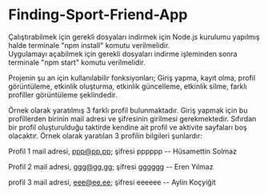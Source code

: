 # Finding-Sport-Friend-App
Çalıştırabilmek için gerekli dosyaları indirmek için Node.js kurulumu yapılmış halde terminale "npm install" komutu verilmelidir.  
Uygulamayı açabilmek için gerekli dosyaları indirme işleminden sonra terminale "npm start" komutu verilmelidir.

Projenin şu an için kullanılabilir fonksiyonları; Giriş yapma, kayıt olma, profil görüntüleme, etkinlik oluşturma, etkinlik güncelleme, etkinlik silme, farklı profiller görüntüleme şeklindedir.

Örnek olarak yaratılmış 3 farklı profil bulunmaktadır. Giriş yapmak için bu profillerden birinin mail adresi ve şifresinin girilmesi gerekmektedir. Sıfırdan bir profil oluşturulduğu taktirde kendine ait profil ve aktivite sayfaları boş olacaktır.
Örnek olarak yaratılan 3 profilin bilgileri şunlardır:

Profil 1 mail adresi, ppp@pp.pp; şifresi pppppp   -- Hüsamettin Solmaz

Profil 2 mail adresi, ggg@gg.gg; şifresi gggggg   -- Eren Yılmaz

profil 3 mail adresi, eee@ee.ee; şifresi eeeeee   -- Aylin Koçyiğit
